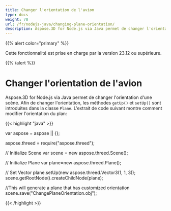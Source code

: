 ```yaml
---
title: Changer l'orientation de l'avion
type: docs
weight: 70
url: /fr/nodejs-java/changing-plane-orientation/
description: Aspose.3D for Node.js via Java permet de changer l'orientation d'une scène. Afin de changer l'orientation, les méthodes getUp() et setUp() sont introduites dans Plane Class.
---
```

{{% alert color="primary" %}} 

Cette fonctionnalité est prise en charge par la version 23.12 ou supérieure.

{{% /alert %}} 

#  **Changer l'orientation de l'avion**
Aspose.3D for Node.js via Java permet de changer l'orientation d'une scène. Afin de changer l'orientation, les méthodes `getUp()` et `setUp()` sont introduites dans la classe `Plane`. L'extrait de code suivant montre comment modifier l'orientation du plan:

{{< highlight "java" >}}

var aspose = aspose || {};

aspose.threed = require("aspose.threed");

// Initialize Scene
var scene = new aspose.threed.Scene();

// Initialize Plane
var plane=new aspose.threed.Plane();

// Set Vector
plane.setUp(new aspose.threed.Vector3(1, 1, 3));
scene.getRootNode().createChildNode(plane);

//This will generate a plane that has customized orientation
scene.save("ChangePlaneOrientation.obj");

{{< /highlight >}}
